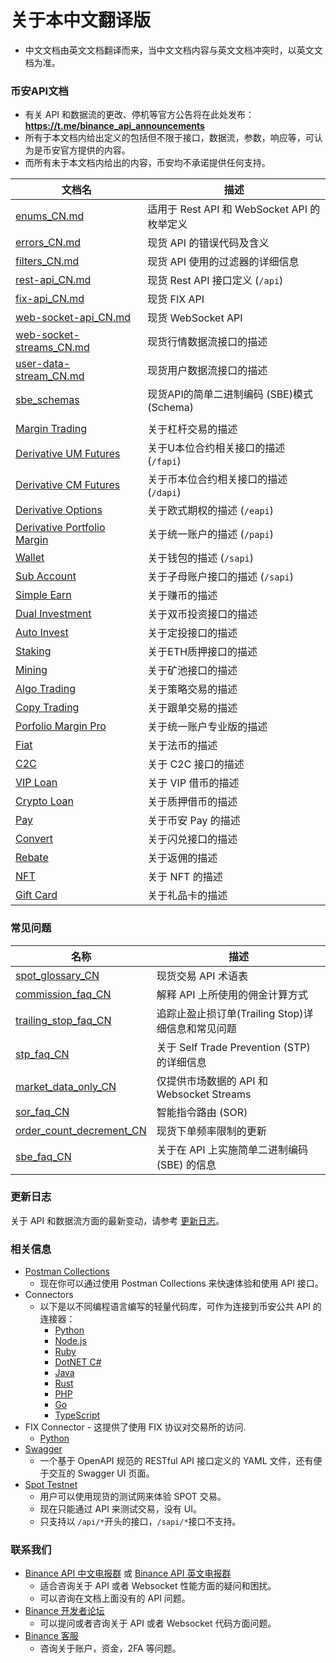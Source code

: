 # 关于本中文翻译版
* 中文文档由英文文档翻译而来，当中文文档内容与英文文档冲突时，以英文文档为准。

### 币安API文档
* 有关 API 和数据流的更改、停机等官方公告将在此处发布：**https://t.me/binance_api_announcements**
* 所有于本文档内给出定义的包括但不限于接口，数据流，参数，响应等，可认为是币安官方提供的内容。
* 而所有未于本文档内给出的内容，币安均不承诺提供任何支持。

文档名 | 描述
------------ | ------------
[enums_CN.md](./enums_CN.md)      | 适用于 Rest API 和 WebSocket API 的枚举定义
[errors_CN.md](./errors_CN.md)     | 现货 API 的错误代码及含义
[filters_CN.md](./filters_CN.md)   | 现货 API 使用的过滤器的详细信息
[rest-api_CN.md](./rest-api_CN.md) | 现货 Rest API 接口定义 (`/api`)
[fix-api_CN.md](fix-api_CN.md)            | 现货 FIX API
[web-socket-api_CN.md](./web-socket-api_CN.md)         | 现货 WebSocket API
[web-socket-streams_CN.md](./web-socket-streams_CN.md) | 现货行情数据流接口的描述
[user-data-stream_CN.md](./user-data-stream_CN.md)     | 现货用户数据流接口的描述
[sbe_schemas](./sbe/schemas/) | 现货API的简单二进制编码 (SBE)模式 (Schema)
&#x0020; |
[Margin Trading](https://developers.binance.com/docs/zh-CN/margin_trading/Introduction) | 关于杠杆交易的描述
[Derivative UM Futures](https://developers.binance.com/docs/zh-CN/derivatives/usds-margined-futures/general-info) | 关于U本位合约相关接口的描述 (`/fapi`)
[Derivative CM Futures](https://developers.binance.com/docs/zh-CN/derivatives/coin-margined-futures/general-info) | 关于币本位合约相关接口的描述 (`/dapi`)
[Derivative Options](https://developers.binance.com/docs/zh-CN/derivatives/option/general-info) | 关于欧式期权的描述 (`/eapi`)
[Derivative Portfolio Margin](https://developers.binance.com/docs/zh-CN/derivatives/portfolio-margin/general-info)| 关于统一账户的描述 (`/papi`)
[Wallet](https://developers.binance.com/docs/zh-CN/wallet/Introduction) | 关于钱包的描述 (`/sapi`)
[Sub Account](https://developers.binance.com/docs/zh-CN/sub_account/Introduction)  | 关于子母账户接口的描述 (`/sapi`)
[Simple Earn](https://developers.binance.com/docs/zh-CN/simple_earn/Introduction) | 关于赚币的描述
[Dual Investment](https://developers.binance.com/docs/binance-spot-api-docs/CHANGELOG) | 关于双币投资接口的描述
[Auto Invest](https://developers.binance.com/docs/zh-CN/auto_invest/Introduction) | 关于定投接口的描述
[Staking](https://developers.binance.com/docs/zh-CN/staking/Introduction) | 关于ETH质押接口的描述
[Mining](https://developers.binance.com/docs/zh-CN/mining/Introduction) | 关于矿池接口的描述
[Algo Trading](https://developers.binance.com/docs/zh-CN/algo/Introduction) | 关于策略交易的描述
[Copy Trading](https://developers.binance.com/docs/zh-CN/copy_trading/Introduction) | 关于跟单交易的描述
[Porfolio Margin Pro](https://developers.binance.com/docs/zh-CN/derivatives/portfolio-margin-pro/general-info) | 关于统一账户专业版的描述
[Fiat](https://developers.binance.com/docs/zh-CN/fiat/Introduction) | 关于法币的描述|
[C2C](https://developers.binance.com/docs/zh-CN/c2c/Introduction) | 关于 C2C 接口的描述|
[VIP Loan](https://developers.binance.com/docs/zh-CN/vip_loan/Introduction) | 关于 VIP 借币的描述
[Crypto Loan](https://developers.binance.com/docs/zh-CN/crypto_loan/Introduction) | 关于质押借币的描述
[Pay](https://developers.binance.com/docs/zh-CN/binance-pay/introduction) |关于币安 Pay 的描述
[Convert](https://developers.binance.com/docs/zh-CN/convert/Introduction) | 关于闪兑接口的描述
[Rebate](https://developers.binance.com/docs/zh-CN/rebate/Introduction) | 关于返佣的描述
[NFT](https://developers.binance.com/docs/zh-CN/nft/Introduction) | 关于 NFT 的描述
[Gift Card](https://developers.binance.com/docs/zh-CN/gift_card/Introduction) | 关于礼品卡的描述

### 常见问题


名称 | 描述
------------ | ------------
[spot_glossary_CN](./faqs/spot_glossary_CN.md) | 现货交易 API 术语表
[commission_faq_CN](./faqs/commission_faq_CN.md) | 解释 API 上所使用的佣金计算方式
[trailing_stop_faq_CN](./faqs/trailing-stop-faq_CN.md)   | 追踪止盈止损订单(Trailing Stop)详细信息和常见问题
[stp_faq_CN](./faqs/stp_faq_CN.md) | 关于 Self Trade Prevention (STP) 的详细信息
[market_data_only_CN](./faqs/market_data_only_CN.md) | 仅提供市场数据的 API 和 Websocket Streams
[sor_faq_CN](./faqs/sor_faq_CN.md) | 智能指令路由 (SOR)
[order_count_decrement_CN](./faqs/order_count_decrement_CN.md) | 现货下单频率限制的更新
[sbe_faq_CN](./faqs/sbe_faq_CN.md) | 关于在 API 上实施简单二进制编码 (SBE) 的信息

### 更新日志

关于 API 和数据流方面的最新变动，请参考 [更新日志](./CHANGELOG_CN.md)。


### 相关信息

* [Postman Collections](https://github.com/binance/binance-api-postman)
    * 现在你可以通过使用 Postman Collections 来快速体验和使用 API 接口。
* Connectors
    * 以下是以不同编程语言编写的轻量代码库，可作为连接到币安公共 API 的连接器：
        * [Python](https://github.com/binance/binance-connector-python)
        * [Node.js](https://github.com/binance/binance-connector-node)
        * [Ruby](https://github.com/binance/binance-connector-ruby)
        * [DotNET C#](https://github.com/binance/binance-connector-dotnet)
        * [Java](https://github.com/binance/binance-connector-java)
        * [Rust](https://github.com/binance/binance-spot-connector-rust)
        * [PHP](https://github.com/binance/binance-connector-php)
        * [Go](https://github.com/binance/binance-connector-go)
        * [TypeScript](https://github.com/binance/binance-connector-typescript)
* FIX Connector - 这提供了使用 FIX 协议对交易所的访问.
    * [Python](https://github.com/binance/binance-fix-connector-python)
* [Swagger](https://github.com/binance/binance-api-swagger)
    * 一个基于 OpenAPI 规范的 RESTful API 接口定义的 YAML 文件，还有便于交互的 Swagger UI 页面。
* [Spot Testnet](https://testnet.binance.vision/)
    * 用户可以使用现货的测试网来体验 SPOT 交易。
    * 现在只能通过 API 来测试交易，没有 UI。
    * 只支持以 `/api/*`开头的接口，`/sapi/*`接口不支持。

### 联系我们

* [Binance API 中文电报群](https://t.me/binance_api_chinese) 或 [Binance API 英文电报群](https://t.me/binance_api_english)
    * 适合咨询关于 API 或者 Websocket 性能方面的疑问和困扰。
    * 可以咨询在文档上面没有的 API 问题。
* [Binance 开发者论坛](https://dev.binance.vision/)
    * 可以提问或者咨询关于 API 或者 Websocket 代码方面问题。
* [Binance 客服](https://www.binance.com/zh-CN/support-center)
    * 咨询关于账户，资金，2FA 等问题。
